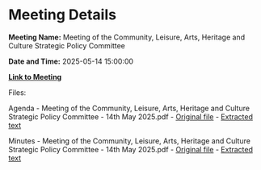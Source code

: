 # Meeting Details

**Meeting Name:** Meeting of the Community, Leisure, Arts, Heritage and Culture Strategic Policy Committee

**Date and Time:** 2025-05-14 15:00:00

**[Link to Meeting](https://www.limerick.ie/council/whats-on/meeting-of-the-community-leisure-arts-heritage-and-culture-strategic-policy-0)**

Files: 

Agenda - Meeting of the Community, Leisure, Arts, Heritage and Culture Strategic Policy Committee - 14th May 2025.pdf - [Original file](https://www.limerick.ie/sites/default/files/media/documents/2025-06/20250514-clahc-spc-agenda-2.pdf) - [Extracted text](./Agenda%20-%C2%A0Meeting%20of%20the%20Community%2C%20Leisure%2C%20Arts%2C%20Heritage%20and%20Culture%20Strategic%20Policy%20Committee%20-%2014th%20May%202025.md)

Minutes - Meeting of the Community, Leisure, Arts, Heritage and Culture Strategic Policy Committee - 14th May 2025.pdf - [Original file](https://www.limerick.ie/sites/default/files/media/documents/2025-06/20250312-clahc-spc-minutes-signed.pdf) - [Extracted text](./Minutes%20-%C2%A0Meeting%20of%20the%20Community%2C%20Leisure%2C%20Arts%2C%20Heritage%20and%20Culture%20Strategic%20Policy%20Committee%20-%2014th%20May%202025.md)

